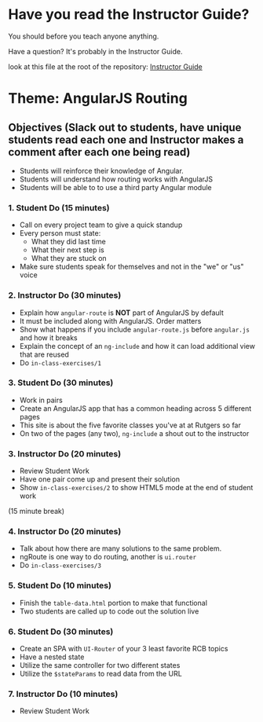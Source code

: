# Have you read the Instructor Guide?

You should before you teach anyone anything.

Have a question? It's probably in the Instructor Guide.

look at this file at the root of the repository:
[Instructor Guide](https://github.com/RutgersCodingBootcamp/All-Lesson-Plans/blob/master/instructor_guide)

# Theme: AngularJS Routing

## Objectives (Slack out to students, have unique students read each one and Instructor makes a comment after each one being read)

* Students will reinforce their knowledge of Angular.
* Students will understand how routing works with AngularJS
* Students will be able to to use a third party Angular module

### 1. Student Do (15 minutes)

* Call on every project team to give a quick standup
* Every person must state:
  * What they did last time
  * What their next step is
  * What they are stuck on
* Make sure students speak for themselves and not in the "we" or "us" voice

### 2. Instructor Do (30 minutes)

* Explain how `angular-route` is **NOT** part of AngularJS by default
* It must be included along with AngularJS. Order matters
* Show what happens if you include `angular-route.js` before `angular.js` and how it breaks
* Explain the concept of an `ng-include` and how it can load additional view that are reused
* Do `in-class-exercises/1`

### 3. Student Do (30 minutes)

* Work in pairs
* Create an AngularJS app that has a common heading across 5 different pages
* This site is about the five favorite classes you've at at Rutgers so far
* On two of the pages (any two), `ng-include` a shout out to the instructor

### 3. Instructor Do (20 minutes)

* Review Student Work
* Have one pair come up and present their solution
* Show `in-class-exercises/2` to show HTML5 mode at the end of student work

(15 minute break)

### 4. Instructor Do (20 minutes)

* Talk about how there are many solutions to the same problem.
* ngRoute is one way to do routing, another is `ui.router`
* Do `in-class-exercises/3`

### 5. Student Do (10 minutes)

* Finish the `table-data.html` portion to make that functional
* Two students are called up to code out the solution live

### 6. Student Do (30 minutes)

* Create an SPA with `UI-Router` of your 3 least favorite RCB topics
* Have a nested state
* Utilize the same controller for two different states
* Utilize the `$stateParams` to read data from the URL

### 7. Instructor Do (10 minutes)

* Review Student Work
